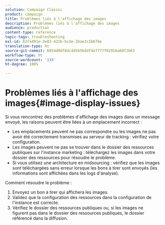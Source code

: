 ```yaml
---
solution: Campaign Classic
product: campaign
title: Problèmes liés à l'affichage des images
description: Problèmes liés à l'affichage des images
audience: production
content-type: reference
topic-tags: troubleshooting
exl-id: 62fa491e-3e83-422b-bcde-2bae2c1b676e
translation-type: ht
source-git-commit: 6854d06f8dc445b56ddfde7777f02916a60f2b63
workflow-type: ht
source-wordcount: '133'
ht-degree: 100%

---
```


# Problèmes liés à l&#39;affichage des images{#image-display-issues}

Si vous rencontrez des problèmes d&#39;affichage des images dans un message envoyé, les raisons peuvent être liées à un emplacement incorrect :

* Les emplacements peuvent ne pas correspondre ou les images ne pas avoir été correctement transmises au serveur de tracking : vérifiez votre configuration.
* Les images peuvent ne pas se trouver dans le dossier des ressources publiques sur l&#39;instance marketing : téléchargez les images dans votre dossier des ressources pour résoudre le problème.
* Si vous utilisez une architecture en midsourcing : vérifiez que les images sont téléchargées sans erreur lorsque les bons à tirer sont envoyés (les informations sont affichées dans les logs d&#39;analyse).

Comment résoudre le problème :

1. Envoyez un bon à tirer qui affichera les images.
1. Validez que la configuration des ressources dans la configuration de l&#39;instance est correcte.
1. Vérifiez le dossier des ressources publiques ou, si les images ne figurent pas dans le dossier des ressources publiques, le dossier référencé dans la diffusion.
